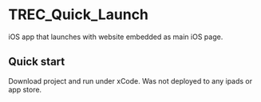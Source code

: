 # TREC_Quick_Launch
iOS app that launches with website embedded as main iOS page.

## Quick start

Download project and run under xCode. Was not deployed to any ipads or app store.
